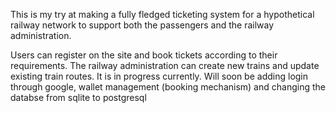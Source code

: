 This is my try at making a fully fledged  ticketing system for a hypothetical railway network to support both the passengers and the railway administration.

Users can register on the site and book tickets according to their requirements. The railway administration can create new trains and update existing train routes.
It is in progress currently.
Will soon be adding login through google, wallet management  (booking mechanism) and changing the databse from sqlite to postgresql 
